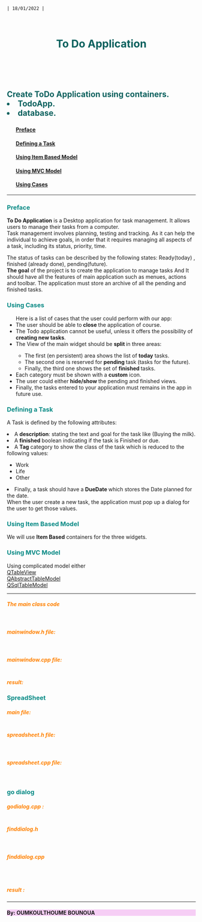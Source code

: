                                                                                        | 18/01/2022 |

<h1 style="color:#0B615E;  text-align:center; vertical-align: middle; padding:40px 0; margin-top:30px " > To Do Application </h1>
             </br>
<h2 style="color:#0B615E;">
Create ToDo Application using containers.
<li>TodoApp.</li>
<li>database.</li>

</h2>
<h4 style="color:#088A85;">
  


<ul>
<h3 style="color:#58ACFA";>
 <h4> <a href="#Preface-id">Preface</a></h4>
 <h4> <a href="#Task-id">Defining a Task</a></h4>
 <h4> <a href="#Item-id">Using Item Based Model</a></h4>
 <h4> <a href="#MVC-id">Using MVC Model</a></h4>
 <h4> <a href="#Cases-id">Using Cases</a> </h4> 

</h3>
</ul>
      
------------
   <h3 style="color:#088A85" id="Preface-id" >Preface </h3>
<strong>To Do Application</strong> is a Desktop application for task management. It allows users to manage their tasks from a computer.  </br>
Task management involves planning, testing and  tracking. As it can help the  individual to achieve goals, in order that it requires managing all aspects of a task, including its status, priority, time.

The status of tasks can be described by the following states: 
Ready(today) , finished (already done), pending(future). </br>
<strong>The goal</strong> of the project is to create the application to manage  tasks And It should have all the features of main application such as menues, actions and toolbar. The application must store an archive of all the pending and finished tasks.

  <h3 style="color:#088A85" id="Cases-id" >Using Cases</h3>
   <p>
   <ul>
  Here is a list of cases that the user could perform with our app:
<li>The user should be able to<strong> close </strong>the application of course.</li>
<li>The Todo application cannot be useful, unless it offers the possibility of <strong>creating new tasks</strong>.</li>
<li>The View of the main widget should be <strong> split </strong>in three areas:</li> 
<ul>
<li>The first (en persistent) area shows the list of <strong>today</strong> tasks.</li>
<li>The second one is reserved for <strong>pending </strong>task (tasks for the future).</li>
<li>Finally, the third one shows the set of  <strong> finished </strong> tasks.</li>
</ul>


<li>Each category must be shown with a <strong>custom</strong> icon.</li>
<li>The user could either <strong>hide/show </strong> the pending and finished views.</li>
<li>Finally, the tasks entered to your application must remains in the app in future use.</li>
</ul>
   </p>



   <h3 style="color:#088A85" id="Task-id" >Defining a Task</h3>
   <p>
A Task is defined by the following attributes:

<li>A <strong>description</strong>: stating the text and goal for the task like (Buying the milk).</li>

<li>A <strong>finished </strong> boolean indicating if the task is Finished or due.</li>
<li>A <strong>Tag</strong> category to show the class of the task which is reduced to the following values:</li>
<ul>
<li>Work</li>
<li>Life</li>
<li>Other</li>
</ul>

<li>Finally, a task should have a <strong> DueDate </strong> which stores the Date planned for the date.</li>
When the user create a new task, the application must pop up a dialog for the user to get those values.
   </p>



   <h3 style="color:#088A85" id="Item-id" >Using Item Based Model </h3>
   <p>
    We will use <strong>Item Based</strong> containers for the three widgets.
   </p>

 <h3 style="color:#088A85" id="MVC-id" >Using MVC Model</h3>
<p>
   Using complicated model either </br>
 <a href="https://doc.qt.io/qtforpython-5/PySide2/QtWidgets/QTableView.html">QTableView</a>  </br>
 <a href="https://doc.qt.io/qt-5/qabstracttablemodel.html">QAbstractTableModel </a>  
 </br>
 <a href="https://doc.qt.io/qt-5/qsqltablemodel.html">QSqlTableModel </a>  
 </br>

</p>


------------


<h5 style="color:#FF8000"> The main class code</h5>

```c++



```
<h5 style="color:#FF8000">mainwindow.h file:</h5>


```c++



```
<h5 style="color:#FF8000">mainwindow.cpp file:</h5>

```c++


 ```
<h5 style="color:#FF8000"> result:</h5>










   <h3 style="color:#088A85;" id="spreadsheet-id" > SpreadSheet </h3>



<h5 style="color:#FF8000"> main file:</h5>

```c++

```

<h5 style="color:#FF8000"> spreadsheet.h file:</h5>

```c++



```

<h5 style="color:#FF8000">spreadsheet.cpp file:</h5> 


```c++



```


   <h3 style="color:#088A85;" id="Calcul-id" >go dialog</h3>


<h5 style="color:#FF8000"> godialog.cpp :</h5>

```c++


```




 <h5 style="color:#FF8000"> finddialog.h</h5>

```c++



```




 <h5 style="color:#FF8000"> finddialog.cpp</h5>

```c++




```

<h5 style="color:#FF8000">result :</h5>



------------

<h4 style="background-color:#F6CEF5" > By: OUMKOULTHOUME BOUNOUA </h4>
  
  </div>
